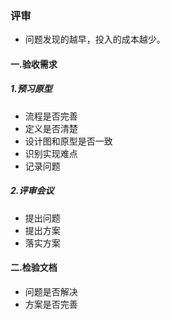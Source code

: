### 评审
* 问题发现的越早，投入的成本越少。


#### 一.验收需求
##### 1.预习原型
* 流程是否完善
* 定义是否清楚
* 设计图和原型是否一致
* 识别实现难点
* 记录问题


##### 2.评审会议
* 提出问题
* 提出方案
* 落实方案

#### 二.检验文档
* 问题是否解决
* 方案是否完善